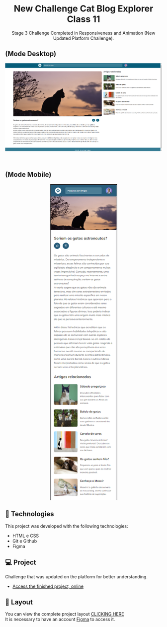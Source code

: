
<h1 align="center"> New Challenge Cat Blog Explorer Class 11 </h1>
<p align="center"> Stage 3 Challenge Completed in Responsiveness and Animation (New Updated Platform Challenge).</p>


## (Mode Desktop)
<p align="center">
  <img alt="License" src="https://github.com/DevMaroto/New-Desafio-Blog-de-Gatos-Explorer-Turma-11/blob/Main/assets/preview%20desk.png"/>
</p>

<br>

## (Mode Mobile)

<p align="center">
    <img alt="License" src="https://github.com/DevMaroto/New-Desafio-Blog-de-Gatos-Explorer-Turma-11/blob/Main/assets/preview2%20mobile.png"/>
</p>


## 🚀 Technologies

This project was developed with the following technologies:

- HTML e CSS
- Git e Github
- Figma

## 💻 Project

Challenge that was updated on the platform for better understanding.

- [Access the finished project, online](https://devmaroto.github.io/New-Desafio-Blog-de-Gatos-Explorer-Turma-11/)

## 🔖 Layout

You can view the complete project layout [CLICKING HERE](https://www.figma.com/file/R2fjnghKnIdXlTkc90HdCh/Blog-de-Gatos-%E2%80%A2-Desafio-Explorer-(Community)?type=design&node-id=0-1&mode=design&t=P5Q8KBcDmlWyaKWO-0)
<br>
It is necessary to have an account [Figma](https://figma.com) to access it.
